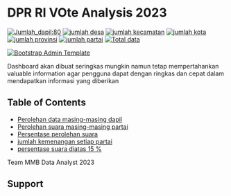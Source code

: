 # DPR RI VOte Analysis 2023 

[![Jumlah_dapil:80](https://img.shields.io/badge/jumlahdapil-80-yellow.svg?style=flat-square)](https://opensource.org/jumlahdapil/80)
[![jumlah desa](https://img.shields.io/badge/jumlah_desa%20-58.150-lightgrey.svg?style=flat-square)](https://github.com/coreui/coreui)
[![jumlah kecamatan](https://img.shields.io/badge/jumlah_kecamatan%20-6.312-green.svg?style=flat-square)](https://github.com/coreui/coreui)
[![jumlah kota](https://img.shields.io/badge/jumlah_kota%20-549-lightgrey.svg?style=flat-square)](https://github.com/coreui/coreui)
[![jumlah provinsi](https://img.shields.io/badge/jumlah_provinsi%20-35-grey.svg?style=flat-square)](https://github.com/coreui/coreui)
[![jumlah partai](https://img.shields.io/badge/jumlah_partai%20-20-orange.svg?style=flat-square)](https://github.com/coreui/coreui) 
[![Total data](https://img.shields.io/badge/total_data%20-1.260.979-blue.svg?style=flat-square)](https://github.com/coreui/coreui) 

[DPR RI Votes]: https://www.npmjs.com/package/@coreui/coreui 
[npm-coreui-badge]: https://img.shields.io/npm/v/@coreui/coreui.png?style=flat-square
[npm-coreui-download]: https://img.shields.io/npm/dm/@coreui/coreui.svg?style=flat-square
[npm-coreui-react]: https://www.npmjs.com/package/@coreui/react
[npm-coreui-react-badge]: https://img.shields.io/npm/v/@coreui/react.png?style=flat-square
[npm-coreui-react-download]: https://img.shields.io/npm/dm/@coreui/react.svg?style=flat-square
[npm]: https://www.npmjs.com/package/@coreui/react

[![Bootstrap Admin Template](https://assets.coreui.io/products/coreui-free-bootstrap-admin-template-light-dark.webp)](https://coreui.io/product/free-react-admin-template/)

Dashboard akan dibuat seringkas mungkin namun tetap mempertahankan valuable information agar pengguna dapat dengan ringkas dan cepat dalam mendapatkan informasi yang diberikan

## Table of Contents

* [Perolehan data masing-masing dapil](#versions)
* [Perolehan suara masing-masing partai](#versions)
* [Persentase perolehan suara](#versions)
* [jumlah kemenangan setiap partai](#versions)
* [persentase suara diatas 15 %](#versions)



Team MMB Data Analyst 2023 

## Support 
